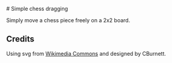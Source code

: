 # Simple chess dragging

Simply move a chess piece freely on a 2x2 board.

## Credits

Using svg from [Wikimedia Commons](https://commons.wikimedia.org/wiki/Category:SVG_chess_pieces#/media/File:Chess_ndt45.svg) and designed by CBurnett.
